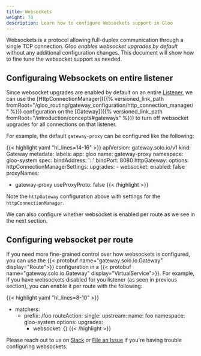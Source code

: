 ```yaml
---
title: Websockets
weight: 70
description: Learn how to configure Websockets support in Gloo
---
```


Websockets is a protocol allowing full-duplex communication through a single TCP connection. Gloo _enables websocket upgrades by default_ without any additional configuration changes. This document will show how to fine tune the websocket support as needed. 

## Configuraing Websockets on entire listener

Since websocket upgrades are enabled by default on an entire [Listener](https://www.envoyproxy.io/docs/envoy/latest/configuration/listeners/listeners), we can use the [HttpConnectionManager]({{% versioned_link_path fromRoot="/gloo_routing/gateway_configuration/http_connection_manager/" %}}) configuration on the [Gateway]({{% versioned_link_path fromRoot="/introduction/concepts#gateways" %}}) to turn off websocket upgrades for all connections on that listener. 

For example, the default `gateway-proxy` can be configured like the following:

{{< highlight yaml "hl_lines=14-16" >}}
apiVersion: gateway.solo.io/v1
kind: Gateway
metadata:
  labels:
    app: gloo
  name: gateway-proxy
  namespace: gloo-system
spec:
  bindAddress: '::'
  bindPort: 8080
  httpGateway:
    options:
      httpConnectionManagerSettings:
        upgrades:
        - websocket:
            enabled: false
  proxyNames:
  - gateway-proxy
  useProxyProto: false
{{< /highlight >}}

Note the `httpGateway` configuration above with settings for the `httpConnectionManager`. 

We can also configure whether websocket is enabled per route as we see in the next section.

## Configuring websocket per route

If you need more fine-grained control over how websockets is configured, you can use the {{< protobuf name="gateway.solo.io.Gateway" display="Route">}} configuration in a {{< protobuf name="gateway.solo.io.Gateway" display="VirtualService">}}. For example, if you have websockets disabled for you listener (as seen in previous section), you can enable it per route with the following:

{{< highlight yaml "hl_lines=8-10" >}}
- matchers:
    - prefix: /foo
   routeAction:
     single:
       upstream:
         name: foo
         namespace: gloo-system
    options:
      upgrades:
      - websocket: {}
{{< /highlight >}}

Please reach out to us on [Slack](https://slack.solo.io) or [File an Issue](https://github.com/solo-io/gloo/issues/new) if you're having trouble configuring websockets. 